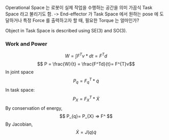Operational Space 는 로봇이 실제 작업을 수행하는 공간을 의미
가끔식 Task Space 라고 불리기도 함.
-> End-effector 가 Task Space 에서 원하는 pose 에 도달하거나 특정 Force 를 출력하고자 할 때, 필요한 Torque 는 얼마인가?

Object in Task Space is described using SE(3) and SO(3). 

### Work and Power

$$
W = \int{F^{T}v *dt} = F^{T} d
$$
$$ P = \frac{W}{t} = \frac{F^Td}{t}= F^{T}v$$
In joint space
$$P_q = F^T_q*\dot{q}$$
In task space:
$$P_{X}= F^T_X*\dot{X}$$
By conservation of energy,
$$
P_{q}= P_{X} => F^
$$
By Jacobian,
$$\dot{X} = J(q)\dot{q} $$